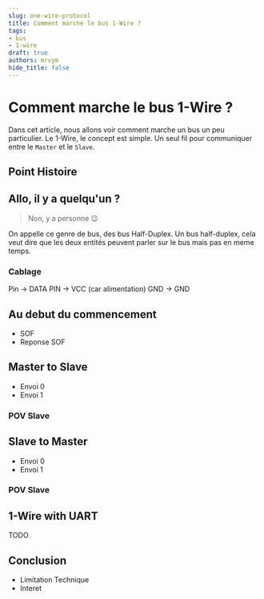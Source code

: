 ```yaml
---
slug: one-wire-protocol 
title: Comment marche le bus 1-Wire ?  
tags:
- bus
- 1-wire
draft: true
authors: mrvym
hide_title: false
---
```

# Comment marche le bus 1-Wire ?

Dans cet article, nous allons voir comment marche un bus un peu particulier. 
Le 1-Wire, le concept est simple. Un seul fil pour communiquer entre le `Master` et le `Slave`.

## Point Histoire

<!-- truncate --> 
## Allo, il y a quelqu'un ?

> Non, y a personne :wink:

On appelle ce genre de bus, des bus Half-Duplex. 
Un bus half-duplex, cela veut dire que les deux entités peuvent parler sur le bus mais pas en meme temps. 

### Cablage

Pin -> DATA
PIN -> VCC (car alimentation)
GND -> GND

## Au debut du commencement

- SOF
- Reponse SOF

## Master to Slave

- Envoi 0
- Envoi 1

### POV Slave

## Slave to Master 


- Envoi 0
- Envoi 1

### POV Slave 
 

## 1-Wire with UART 

TODO

## Conclusion
- Limitation Technique
- Interet 




